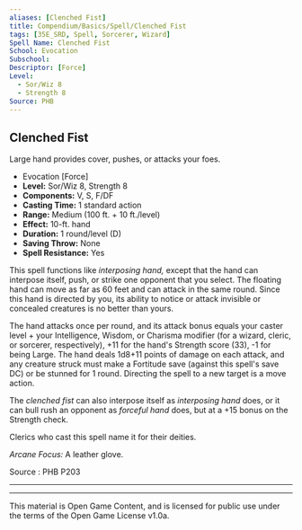 ```yaml
---
aliases: [Clenched Fist]
title: Compendium/Basics/Spell/Clenched Fist
tags: [35E_SRD, Spell, Sorcerer, Wizard]
Spell Name: Clenched Fist
School: Evocation
Subschool: 
Descriptor: [Force]
Level:
  - Sor/Wiz 8
  - Strength 8
Source: PHB
---
```



## Clenched Fist

Large hand provides cover, pushes, or attacks your foes.

*   Evocation [Force]
*   **Level:** Sor/Wiz 8, Strength 8
*   **Components:** V, S, F/DF
*   **Casting Time:** 1 standard action
*   **Range:** Medium (100 ft. + 10 ft./level)
*   **Effect:** 10-ft. hand
*   **Duration:** 1 round/level (D)
*   **Saving Throw:** None
*   **Spell Resistance:** Yes

<p>This spell functions like <i>interposing hand,</i> except that the hand can interpose itself, push, or strike one opponent that you select. The floating hand can move as far as 60 feet and can attack in the same round. Since this hand is directed by you, its ability to notice or attack invisible or concealed creatures is no better than yours.</p><p>The hand attacks once per round, and its attack bonus equals your caster level + your Intelligence, Wisdom, or Charisma modifier (for a wizard, cleric, or sorcerer, respectively), +11 for the hand's Strength score (33), -1 for being Large. The hand deals 1d8+11 points of damage on each attack, and any creature struck must make a Fortitude save (against this spell's save DC) or be stunned for 1 round. Directing the spell to a new target is a move action.</p><p>The <i>clenched fist</i> can also interpose itself as <i>interposing hand</i> does, or it can bull rush an opponent as <i>forceful hand</i> does, but at a +15 bonus on the Strength check.</p><p>Clerics who cast this spell name it for their deities.</p><p><i>Arcane Focus:</i> A leather glove.</p>

Source : PHB P203

---

---

This material is Open Game Content, and is licensed for public use under
the terms of the Open Game License v1.0a.
